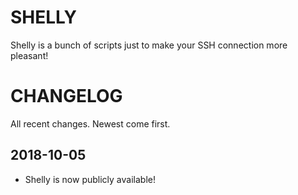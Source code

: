 # SHELLY
Shelly is a bunch of scripts just to make your SSH connection more pleasant!

# CHANGELOG

All recent changes. Newest come first.

## 2018-10-05
+ Shelly is now publicly available!
